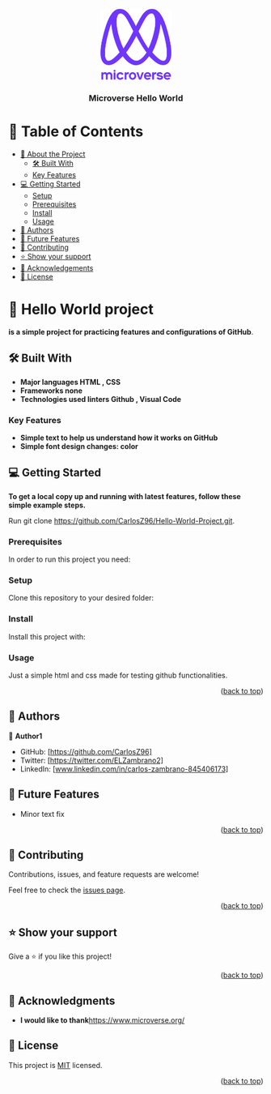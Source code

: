 <a name="readme-top"></a>

<div align="center">

  <img src="murple_logo.png" alt="logo" width="140"  height="auto" />
  <br/>

  <h3><b>Microverse Hello World</b></h3>

</div>


# 📗 Table of Contents

- [📖 About the Project](#about-project)
  - [🛠 Built With](#built-with)
  - [Key Features](#key-features)
- [💻 Getting Started](#getting-started)
  - [Setup](#setup)
  - [Prerequisites](#prerequisites)
  - [Install](#install)
  - [Usage](#usage)
- [👥 Authors](#authors)
- [🔭 Future Features](#future-features)
- [🤝 Contributing](#contributing)
- [⭐️ Show your support](#support)
- [🙏 Acknowledgements](#acknowledgements)
- [📝 License](#license)

<!-- PROJECT DESCRIPTION -->

# 📖 Hello World project <a name="about-project"></a>

**is a simple project for practicing features and configurations of GitHub**.

## 🛠 Built With <a name="built-with"></a>
  - **Major languages HTML , CSS**
  - **Frameworks none**
  - **Technologies used linters  Github , Visual Code**

### Key Features <a name="key-features"></a>

- **Simple text to help us understand how it works on GitHub**
- **Simple font design changes: color**


## 💻 Getting Started <a name="getting-started"></a>

**To get a local copy up and running with latest features, follow these simple example steps.**

Run git clone https://github.com/CarlosZ96/Hello-World-Project.git.

### Prerequisites

In order to run this project you need:

### Setup

Clone this repository to your desired folder:

### Install

Install this project with:

### Usage

Just a simple html and css made for testing github functionalities.

<p align="right">(<a href="#readme-top">back to top</a>)</p>

## 👥 Authors <a name="authors"></a>

👤 **Author1**
- GitHub: [https://github.com/CarlosZ96]
- Twitter: [https://twitter.com/ELZambrano2]
- LinkedIn: [www.linkedin.com/in/carlos-zambrano-845406173]

## 🔭 Future Features <a name="future-features"></a>
- Minor text fix

<p align="right">(<a href="#readme-top">back to top</a>)</p>

## 🤝 Contributing <a name="contributing"></a>

Contributions, issues, and feature requests are welcome!

Feel free to check the [issues page](../../issues/).

<p align="right">(<a href="#readme-top">back to top</a>)</p>

## ⭐️ Show your support <a name="support"></a>

Give a ⭐️ if you like this project!

<p align="right">(<a href="#readme-top">back to top</a>)</p>

<!-- ACKNOWLEDGEMENTS -->

## 🙏 Acknowledgments <a name="acknowledgements"></a>

- **I would like to thank**https://www.microverse.org/

<!-- LICENSE -->

## 📝 License <a name="license"></a>

This project is [MIT](./LICENSE) licensed.

<p align="right">(<a href="#readme-top">back to top</a>)</p>
